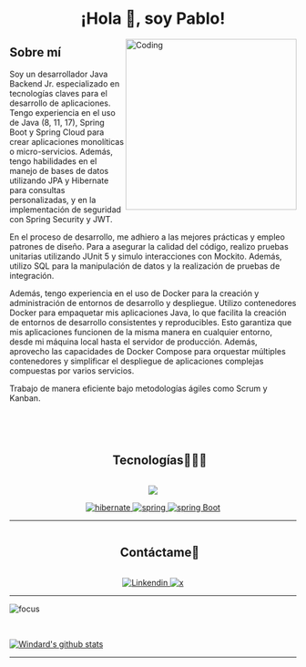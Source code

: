 <h1 align="center">¡Hola 👋, soy Pablo!</h1>
<img align="right" alt="Coding" width="300" src="[https://i.pinimg.com/originals/81/17/8b/81178b47a8598f0c81c4799f2cdd4057.gif](https://github.com/JPabloAviOli/JPabloAviOLi/assets/142755343/f5c33246-b293-4a78-b434-a741767d6db8)">
<h2>Sobre mí</h2>
 <p>Soy un desarrollador Java Backend Jr. especializado en tecnologías claves para el desarrollo de aplicaciones. Tengo experiencia en el uso de Java (8, 11, 17), Spring Boot y Spring Cloud para crear aplicaciones monolíticas o micro-servicios. Además, tengo habilidades en el manejo de bases de datos utilizando JPA y Hibernate para consultas personalizadas, y en la implementación de seguridad con Spring Security y JWT.

En el proceso de desarrollo, me adhiero a las mejores prácticas y empleo patrones de diseño. Para
a asegurar la calidad del código, realizo pruebas unitarias utilizando JUnit 5 y simulo interacciones con Mockito. Además, utilizo SQL para la manipulación de datos y la realización de pruebas de integración.

Además, tengo experiencia en el uso de Docker para la creación y administración de entornos de desarrollo y despliegue. Utilizo contenedores Docker para empaquetar mis aplicaciones Java, lo que facilita la creación de entornos de desarrollo consistentes y reproducibles. Esto garantiza que mis aplicaciones funcionen de la misma manera en cualquier entorno, desde mi máquina local hasta el servidor de producción. Además, aprovecho las capacidades de Docker Compose para orquestar múltiples contenedores y simplificar el despliegue de aplicaciones complejas compuestas por varios servicios.

Trabajo de manera eficiente bajo metodologías ágiles como Scrum y Kanban.</p>



<p align="left"> <a href="https://twitter.com/" target="blank"><img src="https://img.shields.io/twitter/follow/?logo=twitter&style=for-the-badge" alt="" /></a> </p>


<!--h1 without bottom border-->
<br>
<div id="user-content-toc">
  <ul align="center">
    <summary><h2 style="display: inline-block">Tecnologías👨🏻‍💻</h2></summary>
  </ul>
</div>
<!--tech stack icons-->

<p align="center">
  <a href="https://skillicons.dev">
    <img src="https://skillicons.dev/icons?i=git,css,github,html,idea,java,js,mysql,postgresql,spring,eclipse,postman,vscode&perline=14" />
  </a>
   <p align="center">
     <a href="https://hibernate.org/" target="_blank"> 
    <img src="https://img.shields.io/badge/hibernate-59666C.svg?style=for-the-badge&logo=hibernate&logoColor=white" alt="hibernate " /> 
  </a>
    <a href="https://spring.io/" target="_blank"> 
      <img src="https://img.shields.io/badge/spring%20security-6DB33F.svg?style=for-the-badge&logo=spring&logoColor=white" alt="spring" /> 
  </a>
  <a href="https://spring.io/" target="_blank"> 
    <img src="https://img.shields.io/badge/spring%20boot-6DB33F.svg?style=for-the-badge&logo=springboot&logoColor=white" alt="spring Boot" /> 
 
  </p>
</p>
<p align="center">
  

</p>
 
----
<!-- Connect with me -->
<!--h2 without bottom border-->
<div id="user-content-toc">
  <ul align="center">
    <summary><h2 style="display: inline-block">Contáctame🤝</h2></summary>
  </ul>
</div>

<div style="margin-top:10px" align="center">

  <div>
    <a  href="www.linkedin.com/in/pablo-avila-olivar" target="_blank">
      <img src="https://img.shields.io/badge/Linked%20In-0A66C2.svg?style=for-the-badge&logo=linkedin&logoColor=white" alt="Linkendin"/>
    </a>
    <a href="https://twitter.com/DevJpao" target="_blank">
      <img src="https://img.shields.io/badge/Twitter-1DA1F2.svg?style=for-the-badge&logo=twitter&logoColor=white" alt="x"/>
    </a>
  </div>
</div>

----


![focus](https://img.shields.io/badge/backend-brightgreen)


<br />

[![Windard's github stats](https://github-readme-stats.vercel.app/api?username=JPabloAviOli&show_icons=true)](https://github.com/JPabloAviOLi)

----







